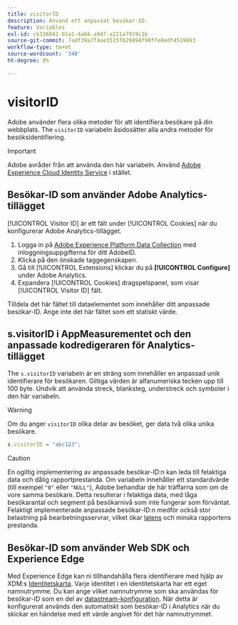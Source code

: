 ```yaml
---
title: visitorID
description: Använd ett anpassat besökar-ID.
feature: Variables
exl-id: cb336042-01a1-4a66-a947-a221a7919c1b
source-git-commit: 7adf39a7f4ae5515f629894f90f7e8edf4519893
workflow-type: tm+mt
source-wordcount: '348'
ht-degree: 0%

---
```


# visitorID

Adobe använder flera olika metoder för att identifiera besökare på din webbplats. The `visitorID` variabeln åsidosätter alla andra metoder för besöksidentifiering.

>[!IMPORTANT]
>
>Adobe avråder från att använda den här variabeln. Använd [Adobe Experience Cloud Identity Service](https://experienceleague.adobe.com/docs/id-service/using/home.html) i stället.

## Besökar-ID som använder Adobe Analytics-tillägget

[!UICONTROL Visitor ID] är ett fält under [!UICONTROL Cookies] när du konfigurerar Adobe Analytics-tillägget.

1. Logga in på [Adobe Experience Platform Data Collection](https://experience.adobe.com/data-collection) med inloggningsuppgifterna för ditt AdobeID.
2. Klicka på den önskade taggegenskapen.
3. Gå till [!UICONTROL Extensions] klickar du på **[!UICONTROL Configure]** under Adobe Analytics.
4. Expandera [!UICONTROL Cookies] dragspelspanel, som visar [!UICONTROL Visitor ID] fält.

Tilldela det här fältet till dataelementet som innehåller ditt anpassade besökar-ID. Ange inte det här fältet som ett statiskt värde.

## s.visitorID i AppMeasurementet och den anpassade kodredigeraren för Analytics-tillägget

The `s.visitorID` variabeln är en sträng som innehåller en anpassad unik identifierare för besökaren. Giltiga värden är alfanumeriska tecken upp till 100 byte. Undvik att använda streck, blanksteg, understreck och symboler i den här variabeln.

>[!WARNING]
>
>Om du anger `visitorID` olika delar av besöket, ger data två olika unika besökare.

```js
s.visitorID = "abc123";
```

>[!CAUTION]
>
>En ogiltig implementering av anpassade besökar-ID:n kan leda till felaktiga data och dålig rapportprestanda. Om variabeln innehåller ett standardvärde (till exempel `"0"` eller `"NULL"`), Adobe behandlar de här träffarna som om de vore samma besökare. Detta resulterar i felaktiga data, med låga besökarantal och segment på besökarnivå som inte fungerar som förväntat. Felaktigt implementerade anpassade besökar-ID:n medför också stor belastning på bearbetningsservrar, vilket ökar [latens](/help/technotes/latency.md) och minska rapportens prestanda.

## Besökar-ID som använder Web SDK och Experience Edge

Med Experience Edge kan ni tillhandahålla flera identifierare med hjälp av XDM:s [Identitetskarta](https://experienceleague.adobe.com/docs/experience-platform/edge/identity/overview.html?lang=en#using-identitymap). Varje identitet i en identitetskarta har ett eget namnutrymme. Du kan ange vilket namnutrymme som ska användas för besökar-ID som en del av [datastream-konfiguration](https://experienceleague.adobe.com/docs/experience-platform/datastreams/configure.html?lang=en#analytics). När detta är konfigurerat används den automatiskt som besökar-ID i Analytics när du skickar en händelse med ett värde angivet för det här namnutrymmet.
